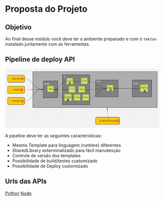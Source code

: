 # Proposta do Projeto 

## Objetivo
Ao final desse módulo você deve ter o ambiente preparado e com o `tekton` instalado juntamente com as ferramentas.

## Pipeline de deploy API


![projeto](img/image14.png)


A pipeline deve ter as seguintes caracteristicas:

* Mesmo Template para linguagem (runtime) diferentes 
* SharedLibrary exterminalizado para fácil manutenção
* Controle de versão dos templates
* Possibilidade de build/testes customizado
* Possibilidade de Deploy customizado

## Urls das APIs

[Python]()
[Node]()
